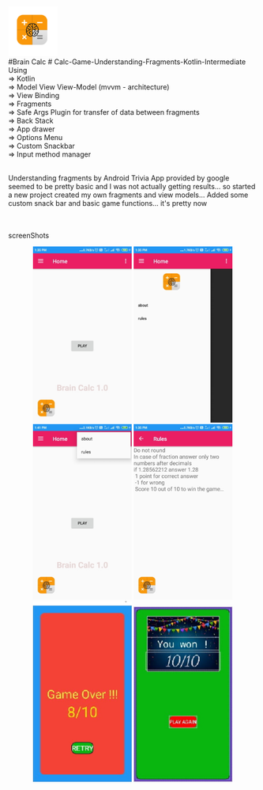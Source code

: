 <div><img src="app/src/main/res/drawable/brain_calc_icon.png" width="100px"</img></div>
#Brain Calc
# Calc-Game-Understanding-Fragments-Kotlin-Intermediate
<br>
Using <br>
=> Kotlin <br>
=> Model View View-Model (mvvm - architecture)<br>
=> View Binding<br>
=> Fragments<br>
=> Safe Args Plugin for transfer of data between fragments<br>
=> Back Stack<br>
=> App drawer<br>
=> Options Menu<br>
=> Custom Snackbar<br>
=> Input method manager<br>
<br>

Understanding fragments by Android Trivia App provided by google seemed to be pretty basic and I was not actually getting results... so started a new project created my own fragments and view models... Added some custom snack bar and basic game functions... it's pretty now

<br><br>
screenShots
<div align="center">
  <img src="/screenshots/1.jpg" width="200px"</img>
  <img src="/screenshots/2.jpg" width="200px"</img>
  <img src="/screenshots/3.jpg" width="200px"</img>
  <img src="/screenshots/4.jpg" width="200px"</img>
  <img src="/screenshots/5.jpg" width="200px"</img>
  <img src="/screenshots/6.jpg" width="200px"</img>
</div>
